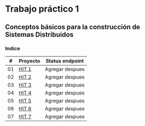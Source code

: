 # Trabajo práctico 1

## Conceptos básicos para la construcción de Sistemas Distribuidos

### Indice

|  #  | Proyecto                                                             | Status endpoint |
| :-: | -------------------------------------------------------------------- | --------------- |
| 01  | [HIT 1](https://github.com/Fedesin/Sdypp-2024/tree/main/TP1/ej1)<br> | Agregar despues |
| 02  | [HIT 2](https://github.com/Fedesin/Sdypp-2024/tree/main/TP1/ej2)<br> | Agregar despues |
| 03  | [HIT 3](https://github.com/Fedesin/Sdypp-2024/tree/main/TP1/ej3)<br> | Agregar despues |
| 04  | [HIT 4](https://github.com/Fedesin/Sdypp-2024/tree/main/TP1/ej4)<br> | Agregar despues |
| 05  | [HIT 5](https://github.com/Fedesin/Sdypp-2024/tree/main/TP1/ej5)<br> | Agregar despues |
| 06  | [HIT 6](https://github.com/Fedesin/Sdypp-2024/tree/main/TP1/ej6)<br> | Agregar despues |
| 07  | [HIT 7](https://github.com/Fedesin/Sdypp-2024/tree/main/TP1/ej7)<br> | Agregar despues |
